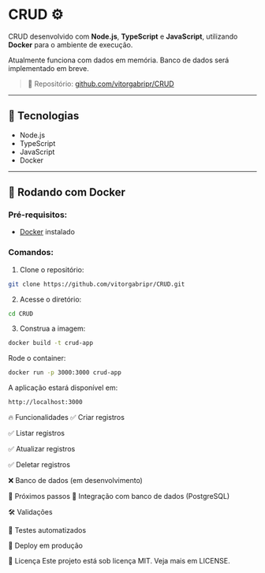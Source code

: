 # CRUD ⚙️

CRUD desenvolvido com **Node.js**, **TypeScript** e **JavaScript**, utilizando **Docker** para o ambiente de execução.

Atualmente funciona com dados em memória. Banco de dados será implementado em breve.

> 🔗 Repositório: [github.com/vitorgabripr/CRUD](https://github.com/vitorgabripr/CRUD)

---

## 🚀 Tecnologias

- Node.js
- TypeScript
- JavaScript
- Docker

---

## 🐳 Rodando com Docker

### Pré-requisitos:

- [Docker](https://www.docker.com/) instalado

### Comandos:

1. Clone o repositório:

```bash
git clone https://github.com/vitorgabripr/CRUD.git
```

2. Acesse o diretório:

```bash
cd CRUD
```

3. Construa a imagem:

```bash
docker build -t crud-app
```

Rode o container:

```bash
docker run -p 3000:3000 crud-app
```

A aplicação estará disponível em:

```bash
http://localhost:3000
```

🔥 Funcionalidades
✅ Criar registros

✅ Listar registros

✅ Atualizar registros

✅ Deletar registros

❌ Banco de dados (em desenvolvimento)

📌 Próximos passos
🔗 Integração com banco de dados (PostgreSQL)

🛠️ Validações

🧪 Testes automatizados

🚀 Deploy em produção

📄 Licença
Este projeto está sob licença MIT. Veja mais em LICENSE.
